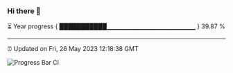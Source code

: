 ### Hi there 👋

⏳ Year progress { ███████████▁▁▁▁▁▁▁▁▁▁▁▁▁▁▁▁▁▁▁ } 39.87 %

---

⏰ Updated on Fri, 26 May 2023 12:18:38 GMT

![Progress Bar CI](https://github.com/liununu/liununu/workflows/Progress%20Bar%20CI/badge.svg)
